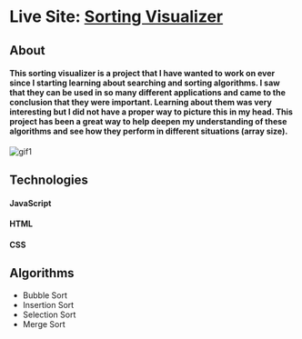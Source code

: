 # Live Site: [Sorting Visualizer](https://sorting-algorithm-visualizer-app-shahene.netlify.app)

## About

#### This sorting visualizer is a project that I have wanted to work on ever since I starting learning about searching and sorting algorithms. I saw that they can be used in so many different applications and came to the conclusion that they were important. Learning about them was very interesting but I did not have a proper way to picture this in my head. This project has been a great way to help deepen my understanding of these algorithms and see how they perform in different situations (array size).



![gif1](https://user-images.githubusercontent.com/56093708/130176658-9b0fc8f3-fbc4-419c-aa75-12125145ec0f.png)


## Technologies

#### JavaScript
#### HTML 
#### CSS

## Algorithms

* Bubble Sort
* Insertion Sort
* Selection Sort
* Merge Sort

